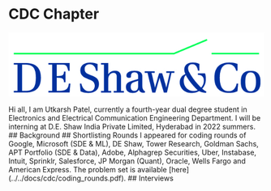 # CDC Chapter
<p align="center">
  <img src="../../images/de_shaw_logo.jpg">
</p>
Hi all, I am Utkarsh Patel, currently a fourth-year dual degree student in Electronics and Electrical Communication Engineering Department. I will be interning at D.E. Shaw India Private Limited, Hyderabad in 2022 summers. 
## Background
## Shortlisting Rounds
I appeared for coding rounds of Google, Microsoft (SDE & ML), DE Shaw, Tower Research, Goldman Sachs, APT Portfolio (SDE & Data), Adobe, Alphagrep Securities, Uber, Instabase, Intuit, Sprinklr, Salesforce, JP Morgan (Quant), Oracle, Wells Fargo and American Express. The problem set is available [here](../../docs/cdc/coding_rounds.pdf).
## Interviews
